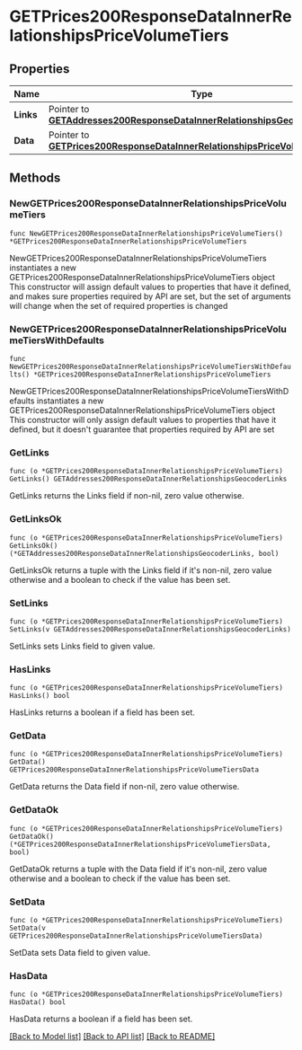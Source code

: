 # GETPrices200ResponseDataInnerRelationshipsPriceVolumeTiers

## Properties

Name | Type | Description | Notes
------------ | ------------- | ------------- | -------------
**Links** | Pointer to [**GETAddresses200ResponseDataInnerRelationshipsGeocoderLinks**](GETAddresses200ResponseDataInnerRelationshipsGeocoderLinks.md) |  | [optional] 
**Data** | Pointer to [**GETPrices200ResponseDataInnerRelationshipsPriceVolumeTiersData**](GETPrices200ResponseDataInnerRelationshipsPriceVolumeTiersData.md) |  | [optional] 

## Methods

### NewGETPrices200ResponseDataInnerRelationshipsPriceVolumeTiers

`func NewGETPrices200ResponseDataInnerRelationshipsPriceVolumeTiers() *GETPrices200ResponseDataInnerRelationshipsPriceVolumeTiers`

NewGETPrices200ResponseDataInnerRelationshipsPriceVolumeTiers instantiates a new GETPrices200ResponseDataInnerRelationshipsPriceVolumeTiers object
This constructor will assign default values to properties that have it defined,
and makes sure properties required by API are set, but the set of arguments
will change when the set of required properties is changed

### NewGETPrices200ResponseDataInnerRelationshipsPriceVolumeTiersWithDefaults

`func NewGETPrices200ResponseDataInnerRelationshipsPriceVolumeTiersWithDefaults() *GETPrices200ResponseDataInnerRelationshipsPriceVolumeTiers`

NewGETPrices200ResponseDataInnerRelationshipsPriceVolumeTiersWithDefaults instantiates a new GETPrices200ResponseDataInnerRelationshipsPriceVolumeTiers object
This constructor will only assign default values to properties that have it defined,
but it doesn't guarantee that properties required by API are set

### GetLinks

`func (o *GETPrices200ResponseDataInnerRelationshipsPriceVolumeTiers) GetLinks() GETAddresses200ResponseDataInnerRelationshipsGeocoderLinks`

GetLinks returns the Links field if non-nil, zero value otherwise.

### GetLinksOk

`func (o *GETPrices200ResponseDataInnerRelationshipsPriceVolumeTiers) GetLinksOk() (*GETAddresses200ResponseDataInnerRelationshipsGeocoderLinks, bool)`

GetLinksOk returns a tuple with the Links field if it's non-nil, zero value otherwise
and a boolean to check if the value has been set.

### SetLinks

`func (o *GETPrices200ResponseDataInnerRelationshipsPriceVolumeTiers) SetLinks(v GETAddresses200ResponseDataInnerRelationshipsGeocoderLinks)`

SetLinks sets Links field to given value.

### HasLinks

`func (o *GETPrices200ResponseDataInnerRelationshipsPriceVolumeTiers) HasLinks() bool`

HasLinks returns a boolean if a field has been set.

### GetData

`func (o *GETPrices200ResponseDataInnerRelationshipsPriceVolumeTiers) GetData() GETPrices200ResponseDataInnerRelationshipsPriceVolumeTiersData`

GetData returns the Data field if non-nil, zero value otherwise.

### GetDataOk

`func (o *GETPrices200ResponseDataInnerRelationshipsPriceVolumeTiers) GetDataOk() (*GETPrices200ResponseDataInnerRelationshipsPriceVolumeTiersData, bool)`

GetDataOk returns a tuple with the Data field if it's non-nil, zero value otherwise
and a boolean to check if the value has been set.

### SetData

`func (o *GETPrices200ResponseDataInnerRelationshipsPriceVolumeTiers) SetData(v GETPrices200ResponseDataInnerRelationshipsPriceVolumeTiersData)`

SetData sets Data field to given value.

### HasData

`func (o *GETPrices200ResponseDataInnerRelationshipsPriceVolumeTiers) HasData() bool`

HasData returns a boolean if a field has been set.


[[Back to Model list]](../README.md#documentation-for-models) [[Back to API list]](../README.md#documentation-for-api-endpoints) [[Back to README]](../README.md)


